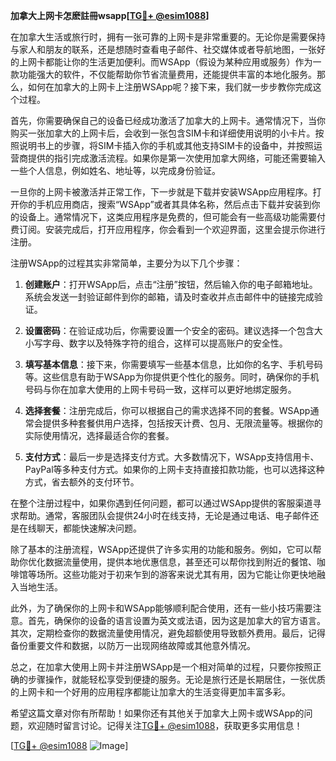 **加拿大上网卡怎麽註冊wsapp[[TG💪+ @esim1088](https://t.me/s/esim1088)]**

在加拿大生活或旅行时，拥有一张可靠的上网卡是非常重要的。无论你是需要保持与家人和朋友的联系，还是想随时查看电子邮件、社交媒体或者导航地图，一张好的上网卡都能让你的生活更加便利。而WSApp（假设为某种应用或服务）作为一款功能强大的软件，不仅能帮助你节省流量费用，还能提供丰富的本地化服务。那么，如何在加拿大的上网卡上注册WSApp呢？接下来，我们就一步步教你完成这个过程。

首先，你需要确保自己的设备已经成功激活了加拿大的上网卡。通常情况下，当你购买一张加拿大的上网卡后，会收到一张包含SIM卡和详细使用说明的小卡片。按照说明书上的步骤，将SIM卡插入你的手机或其他支持SIM卡的设备中，并按照运营商提供的指引完成激活流程。如果你是第一次使用加拿大网络，可能还需要输入一些个人信息，例如姓名、地址等，以完成身份验证。

一旦你的上网卡被激活并正常工作，下一步就是下载并安装WSApp应用程序。打开你的手机应用商店，搜索“WSApp”或者其具体名称，然后点击下载并安装到你的设备上。通常情况下，这类应用程序是免费的，但可能会有一些高级功能需要付费订阅。安装完成后，打开应用程序，你会看到一个欢迎界面，这里会提示你进行注册。

注册WSApp的过程其实非常简单，主要分为以下几个步骤：

1. **创建账户**：打开WSApp后，点击“注册”按钮，然后输入你的电子邮箱地址。系统会发送一封验证邮件到你的邮箱，请及时查收并点击邮件中的链接完成验证。

2. **设置密码**：在验证成功后，你需要设置一个安全的密码。建议选择一个包含大小写字母、数字以及特殊字符的组合，这样可以提高账户的安全性。

3. **填写基本信息**：接下来，你需要填写一些基本信息，比如你的名字、手机号码等。这些信息有助于WSApp为你提供更个性化的服务。同时，确保你的手机号码与你在加拿大使用的上网卡号码一致，这样可以更好地绑定服务。

4. **选择套餐**：注册完成后，你可以根据自己的需求选择不同的套餐。WSApp通常会提供多种套餐供用户选择，包括按天计费、包月、无限流量等。根据你的实际使用情况，选择最适合你的套餐。

5. **支付方式**：最后一步是选择支付方式。大多数情况下，WSApp支持信用卡、PayPal等多种支付方式。如果你的上网卡支持直接扣款功能，也可以选择这种方式，省去额外的支付环节。

在整个注册过程中，如果你遇到任何问题，都可以通过WSApp提供的客服渠道寻求帮助。通常，客服团队会提供24小时在线支持，无论是通过电话、电子邮件还是在线聊天，都能快速解决问题。

除了基本的注册流程，WSApp还提供了许多实用的功能和服务。例如，它可以帮助你优化数据流量使用，提供本地优惠信息，甚至还可以帮你找到附近的餐馆、咖啡馆等场所。这些功能对于初来乍到的游客来说尤其有用，因为它能让你更快地融入当地生活。

此外，为了确保你的上网卡和WSApp能够顺利配合使用，还有一些小技巧需要注意。首先，确保你的设备的语言设置为英文或法语，因为这是加拿大的官方语言。其次，定期检查你的数据流量使用情况，避免超额使用导致额外费用。最后，记得备份重要文件和数据，以防万一出现网络故障或其他意外情况。

总之，在加拿大使用上网卡并注册WSApp是一个相对简单的过程，只要你按照正确的步骤操作，就能轻松享受到便捷的服务。无论是旅行还是长期居住，一张优质的上网卡和一个好用的应用程序都能让加拿大的生活变得更加丰富多彩。

希望这篇文章对你有所帮助！如果你还有其他关于加拿大上网卡或WSApp的问题，欢迎随时留言讨论。记得关注[TG💪+ @esim1088](https://t.me/s/esim1088)，获取更多实用信息！

[[TG💪+ @esim1088](https://t.me/s/esim1088) ![Image](https://i.postimg.cc/4NQfJmqS/Snipaste-2025-05-13-00-14-12.png)]